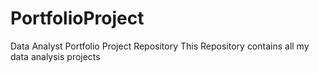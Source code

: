 # PortfolioProject
Data Analyst Portfolio Project Repository
This Repository contains all my data analysis projects 

